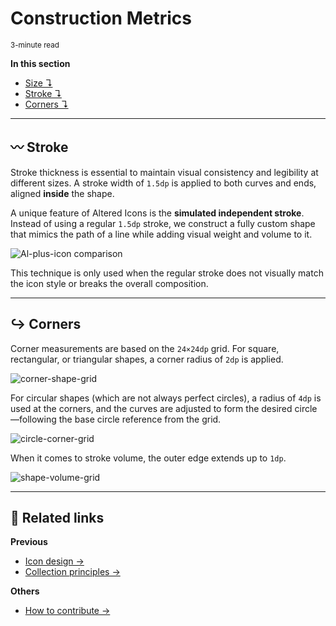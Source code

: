 # Construction Metrics  
<sub>3-minute read</sub>

**In this section**
+ [Size ↴](#-size)
+ [Stroke ↴](#-stroke)
+ [Corners ↴](#-corners)

---

## 〰️ Stroke

Stroke thickness is essential to maintain visual consistency and legibility at different sizes. A stroke width of `1.5dp` is applied to both curves and ends, aligned **inside** the shape.

A unique feature of Altered Icons is the **simulated independent stroke**. Instead of using a regular `1.5dp` stroke, we construct a fully custom shape that mimics the path of a line while adding visual weight and volume to it.

![Al-plus-icon comparison]()

This technique is only used when the regular stroke does not visually match the icon style or breaks the overall composition.

---

## ↪️ Corners

Corner measurements are based on the `24×24dp` grid. For square, rectangular, or triangular shapes, a corner radius of `2dp` is applied.

![corner-shape-grid]()

For circular shapes (which are not always perfect circles), a radius of `4dp` is used at the corners, and the curves are adjusted to form the desired circle—following the base circle reference from the grid.

![circle-corner-grid]()

When it comes to stroke volume, the outer edge extends up to `1dp`.

![shape-volume-grid]()

---

## 📍 Related links

**Previous**
+ [Icon design →](./02_design.md)
+ [Collection principles →](./01_principles.md)

**Others**
+ [How to contribute →](./CONTRIBUTING.md)